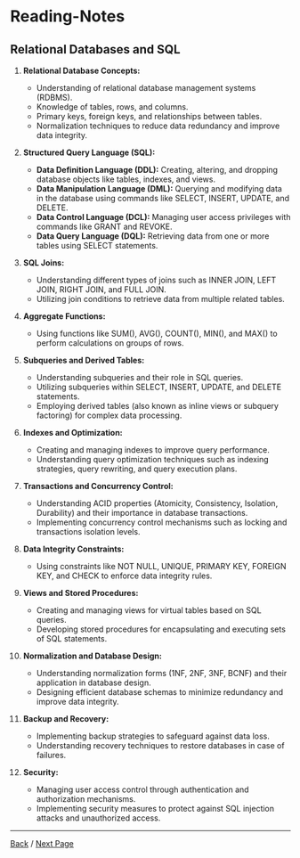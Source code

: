 # Reading-Notes

## Relational Databases and SQL

1. **Relational Database Concepts:**

   - Understanding of relational database management systems (RDBMS).
   - Knowledge of tables, rows, and columns.
   - Primary keys, foreign keys, and relationships between tables.
   - Normalization techniques to reduce data redundancy and improve data integrity.

2. **Structured Query Language (SQL):**

   - **Data Definition Language (DDL):** Creating, altering, and dropping database objects like tables, indexes, and views.
   - **Data Manipulation Language (DML):** Querying and modifying data in the database using commands like SELECT, INSERT, UPDATE, and DELETE.
   - **Data Control Language (DCL):** Managing user access privileges with commands like GRANT and REVOKE.
   - **Data Query Language (DQL):** Retrieving data from one or more tables using SELECT statements.

3. **SQL Joins:**

   - Understanding different types of joins such as INNER JOIN, LEFT JOIN, RIGHT JOIN, and FULL JOIN.
   - Utilizing join conditions to retrieve data from multiple related tables.

4. **Aggregate Functions:**

   - Using functions like SUM(), AVG(), COUNT(), MIN(), and MAX() to perform calculations on groups of rows.

5. **Subqueries and Derived Tables:**

   - Understanding subqueries and their role in SQL queries.
   - Utilizing subqueries within SELECT, INSERT, UPDATE, and DELETE statements.
   - Employing derived tables (also known as inline views or subquery factoring) for complex data processing.

6. **Indexes and Optimization:**

   - Creating and managing indexes to improve query performance.
   - Understanding query optimization techniques such as indexing strategies, query rewriting, and query execution plans.

7. **Transactions and Concurrency Control:**

   - Understanding ACID properties (Atomicity, Consistency, Isolation, Durability) and their importance in database transactions.
   - Implementing concurrency control mechanisms such as locking and transactions isolation levels.

8. **Data Integrity Constraints:**

   - Using constraints like NOT NULL, UNIQUE, PRIMARY KEY, FOREIGN KEY, and CHECK to enforce data integrity rules.

9. **Views and Stored Procedures:**

   - Creating and managing views for virtual tables based on SQL queries.
   - Developing stored procedures for encapsulating and executing sets of SQL statements.

10. **Normalization and Database Design:**

    - Understanding normalization forms (1NF, 2NF, 3NF, BCNF) and their application in database design.
    - Designing efficient database schemas to minimize redundancy and improve data integrity.

11. **Backup and Recovery:**

    - Implementing backup strategies to safeguard against data loss.
    - Understanding recovery techniques to restore databases in case of failures.

12. **Security:**
    - Managing user access control through authentication and authorization mechanisms.
    - Implementing security measures to protect against SQL injection attacks and unauthorized access.

---

[Back](LM.md) / [Next Page](CLI.md)

